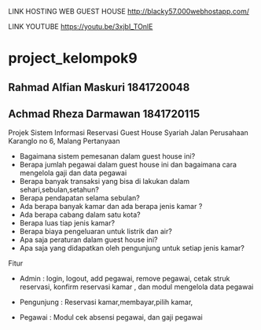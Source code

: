 LINK HOSTING WEB GUEST HOUSE
http://blacky57.000webhostapp.com/

LINK YOUTUBE 
https://youtu.be/3xjbI_TOnlE

# project_kelompok9
## Rahmad Alfian Maskuri 1841720048
## Achmad Rheza Darmawan 1841720115

Projek Sistem Informasi Reservasi Guest House Syariah
Jalan Perusahaan Karanglo no 6, Malang
Pertanyaan
-	Bagaimana sistem pemesanan dalam guest house ini?
-	Berapa jumlah pegawai dalam guest house ini dan bagaimana cara mengelola gaji dan data pegawai
-	Berapa banyak transaksi yang bisa di lakukan dalam sehari,sebulan,setahun?
-	Berapa pendapatan selama sebulan?
-	Ada berapa banyak kamar dan ada berapa jenis kamar ?
-	Ada berapa cabang dalam satu kota?
-	Berapa luas tiap jenis kamar?
-	Berapa biaya pengeluaran untuk listrik dan air?
-	Apa saja peraturan dalam guest house ini?
-	Apa saja yang didapatkan oleh pengunjung untuk setiap jenis kamar?


Fitur
-	Admin    : login, logout, add pegawai, remove pegawai, cetak struk reservasi, konfirm reservasi kamar , dan modul mengelola data pegawai
- Pengunjung : Reservasi kamar,membayar,pilih kamar,

- Pegawai : Modul cek absensi pegawai, dan gaji pegawai

